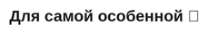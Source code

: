 <!DOCTYPE html>
<html lang="ru">
<head>
  <meta charset="UTF-8">
  <meta name="viewport" content="width=device-width, initial-scale=1.0">
  <title>Для моей любимой</title>
  <style>
    body {
        font-family: 'Arial', sans-serif;
        background-color: #fce4ec;
        margin: 0;
        padding: 0;
        text-align: center;
        overflow-x: hidden;
        cursor: url('snapedit_1709554354175.png'), auto;
        background: linear-gradient(120deg, #f48fb1, #81d4fa);
        background-size: 200% 200%;
        animation: gradient 10s ease infinite;
      }
  @keyframes gradient {
        0% { background-position: 0% 50%; }
        50% { background-position: 100% 50%; }
        100% { background-position: 0% 50%; }
}
/* Прелоадер */
#preloader {
  position: fixed;
  top: 0;
  left: 0;
  width: 100%;
  height: 100%;
  background-color: #fff;
  display: flex;
  justify-content: center;
  align-items: center;
  z-index: 1000;
}
/* Видео-фон */
.video-bg video {
  position: fixed;
  top: 0;
  left: 0;
  min-width: 100%;
  min-height: 100%;
  z-index: -1;
}
/* Анимация сердечек */
.heart {
  position: absolute;
  width: 20px;
  height: 20px;
  background: red;
  border-radius: 50%;
  animation: pop 1s;
}
@keyframes pop {
  from { transform: scale(0); }
  to { transform: scale(2); opacity: 0; }
}
/* Навигация */
nav img {
  width: 50px;
  margin: 10px;
  transition: transform 0.3s;
}
nav img:hover {
  transform: scale(1.2);
}
/* Секретное сообщение */
#secret-message {
  font-size: 24px;
  color: #d81b60;
}
/* Плавающие частицы */
#particles-js {
  position: fixed;
  width: 100%;
  height: 100%;
  z-index: -2;
}
  </style>
  <script src="https://cdnjs.cloudflare.com/ajax/libs/gsap/3.12.2/gsap.min.js"></script>
  <script src="https://cdn.jsdelivr.net/particles.js/2.0.0/particles.min.js"></script>
</head>
<body>
  <!-- Прелоадер -->
  <div id="preloader">
    <h1>Для самой особенной 🌹</h1>
  </div>
  <!-- Контейнер для частиц -->
  <div id="particles-js"></div>
  <!-- Видео-фон -->
  <div class="video-bg">
    <video autoplay muted loop aria-label="Романтический фон">
      <source src="54598185f0756ef83bc5ef13a423e327b6d17c100dc915d621d2e6ae8c093cd1.mp4" type="video/mp4">
      Your browser does not support the video tag.
    </video>
  </div>
  <!-- Контент -->
  <header>
    <h1>Люблю тебя бесконечно ❤️</h1>
  </header>
  <nav>
    <a href="#story" class="smooth-scroll"><img src="images/icon1.png" alt="История"></a>
    <a href="#gallery" class="smooth-scroll"><img src="images/icon2.png" alt="Галерея"></a>
    <a href="#future" class="smooth-scroll"><img src="images/icon3.png" alt="Будущее"></a>
  </nav>
  <section id="story">
    <h2>Наша история</h2>
    <p>Каждый день с тобой — это чудо, и я счастлив, что мы вместе.</p>
    <img src="snapedit_1709554354175.jpg" alt="Фото" width="500">
  </section>
  <section id="gallery">
    <h2>Галерея</h2>
    <img src="snapedit_1709554354175.jpg" alt="Момент 1" width="400">
    <img src="snapedit_1709554354175.jpg" alt="Момент 2" width="400">
  </section>
  <section id="future">
    <h2>Наше будущее</h2>
    <p>Я с нетерпением жду все дни, которые мы проведем вместе!</p>
  </section>
  <button id="secret-btn">Нажми для сюрприза</button>
  <div id="secret-message" style="display: none;">
    <h2>Я люблю тебя больше всего на свете!</h2>
  </div>
  <button onclick="playAudio()">Прослушать послание</button>
  <audio id="audio" src="music/message.mp3"></audio>
  <footer>
    <p>С любовью, всегда твой ❤️</p>
  </footer>
  <script>
    // Прелоадер
    const video = document.querySelector('.video-bg video');
    video.oncanplaythrough = () => {
      document.getElementById("preloader").style.display = "none";
    };
    // Анимация заголовка
    gsap.from("h1", { duration: 2, y: -100, opacity: 0, ease: "bounce.out" });
    // Инициализация частиц
    particlesJS('particles-js', {
      particles: {
        number: { value: 80 },
        color: { value: '#f48fb1' },
        shape: { type: 'circle' },
        opacity: { value: 0.5 },
        size: { value: 3 },
        line_linked: { enable: true, color: '#d81b60' },
        move: { speed: 2 }
      }
    });
    // Аудио-послание
    function playAudio() {
      document.getElementById('audio').play();
    }
    // Секретное сообщение
    document.getElementById('secret-btn').onclick = function () {
      const message = document.getElementById('secret-message');
      message.style.display = 'block';
      gsap.fromTo(message, { opacity: 0, y: 50 }, { opacity: 1, y: 0, duration: 1 });
    };
    // Плавная прокрутка
    document.querySelectorAll('.smooth-scroll').forEach(anchor => {
      anchor.addEventListener('click', function (e) {
        e.preventDefault();
        document.querySelector(this.getAttribute('href')).scrollIntoView({
          behavior: 'smooth'
        });
      });
    });
    // Сердечки при клике
    document.body.addEventListener('click', (e) => {
      const heart = document.createElement('div');
      heart.className = 'heart';
      heart.style.left = `${e.clientX}px`;
      heart.style.top = `${e.clientY}px`;
      document.body.appendChild(heart);
      setTimeout(() => heart.remove(), 1000);
    });
  </script>
</body>
</html>

